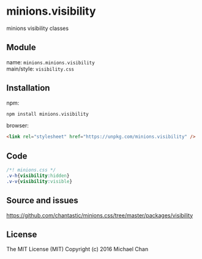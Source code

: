 # minions.visibility
minions visibility classes

## Module
name: `minions.minions.visibility`  
main/style: `visibility.css`  

## Installation
npm:
```bash
npm install minions.visibility
```

browser:
```html
<link rel="stylesheet" href="https://unpkg.com/minions.visibility" />
```

## Code
```css
/*! minions.css */
.v-h{visibility:hidden}
.v-v{visibility:visible}

```

## Source and issues

https://github.com/chantastic/minions.css/tree/master/packages/visibility

## License

The MIT License (MIT)
Copyright (c) 2016 Michael Chan